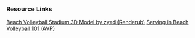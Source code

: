 ### Resource Links

[Beach Volleyball Stadium 3D Model by zyed (Renderub)](https://www.renderhub.com/zyed/beach-volleyball-stadium)
[Serving in Beach Volleyball 101 (AVP)](https://avp.com/news/serving-in-beach-volleyball-101/)